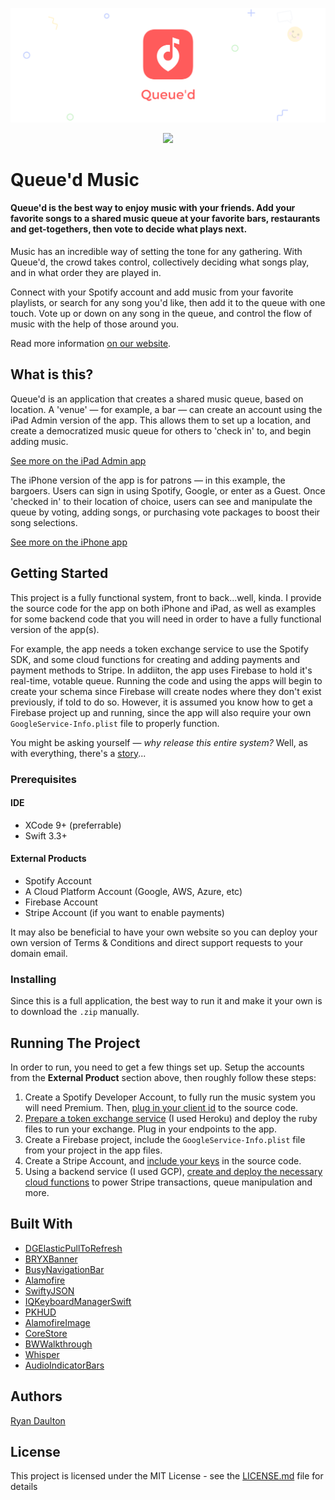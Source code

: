 ![logo](Repo-Assets/queued.png)
<p align="center"> 
<img src="Repo-Assets/showcase-gif.gif">
</p>

# Queue'd Music
#### Queue'd is the best way to enjoy music with your friends. Add your favorite songs to a shared music queue at your favorite bars, restaurants and get-togethers, then vote to decide what plays next.  

Music has an incredible way of setting the tone for any gathering. With Queue'd, the crowd takes control, collectively deciding what songs play, and in what order they are played in. 

Connect with your Spotify account and add music from your favorite playlists, or search for any song you'd like, then add it to the queue with one touch. Vote up or down on any song in the queue, and control the flow of music with the help of those around you.

Read more information [on our website](https://www.redshepardsoftware.com/queued.html).

## What is this?

Queue'd is an application that creates a shared music queue, based on location. A 'venue' — for example, a bar — can create an account using the iPad Admin version of the app. This allows them to set up a location, and create a democratized music queue for others to 'check in' to, and begin adding music. 

[See more on the iPad Admin app](https://www.queuedapp.com/host.html)

The iPhone version of the app is for patrons — in this example, the bargoers. Users can sign in using Spotify, Google, or enter as a Guest. Once 'checked in' to their location of choice, users can see and manipulate the queue by voting, adding songs, or purchasing vote packages to boost their song selections.

[See more on the iPhone app](https://www.queuedapp.com)

## Getting Started

This project is a fully functional system, front to back...well, kinda. I provide the source code for the app on both iPhone and iPad, as well as examples for some backend code that you will need in order to have a fully functional version of the app(s).

For example, the app needs a token exchange service to use the Spotify SDK, and some cloud functions for creating and adding payments and payment methods to Stripe. In addiiton, the app uses Firebase to hold it's real-time, votable queue. Running the code and using the apps will begin to create your schema since Firebase will create nodes where they don't exist previously, if told to do so. However, it is assumed you know how to get a Firebase project up and running, since the app will also require your own `GoogleService-Info.plist` file to properly function. 

You might be asking yourself — _why release this entire system?_ Well, as with everything, there's a [story](https://www.redshepardsoftware.com/blog/open-sourcing.html)...

### Prerequisites
#### IDE
- XCode 9+ (preferrable)
- Swift 3.3+

#### External Products
- Spotify Account
- A Cloud Platform Account (Google, AWS, Azure, etc)
- Firebase Account
- Stripe Account (if you want to enable payments)

It may also be beneficial to have your own website so you can deploy your own version of Terms & Conditions and direct support requests to your domain email.

### Installing

Since this is a full application, the best way to run it and make it your own is to download the `.zip` manually.

## Running The Project

In order to run, you need to get a few things set up. Setup the accounts from the **External Product** section above, then roughly follow these steps:
1. Create a Spotify Developer Account, to fully run the music system you will need Premium. Then, [plug in your client id](https://github.com/rldaulton/queued-music/wiki/Adding-Your-Spotify-Information) to the source code.
2. [Prepare a token exchange service](https://github.com/rldaulton/queued-music/wiki/Adding-Your-Spotify-Information#creating-a-token-swap-service) (I used Heroku) and deploy the ruby files to run your exchange. Plug in your endpoints to the app.
3. Create a Firebase project, include the `GoogleService-Info.plist` file from your project in the app files.
4. Create a Stripe Account, and [include your keys](https://github.com/rldaulton/queued-music/wiki/Adding-Your-Stripe-Information) in the source code. 
5. Using a backend service (I used GCP), [create and deploy the necessary cloud functions](https://github.com/rldaulton/queued-music/wiki/Creating-Your-'Serverless'-Backend) to power Stripe transactions, queue manipulation and more.

## Built With

- [DGElasticPullToRefresh](https://github.com/gontovnik/DGElasticPullToRefresh)
- [BRYXBanner](https://github.com/bryx-inc/BRYXBanner)
- [BusyNavigationBar](https://github.com/gmertk/BusyNavigationBar)
- [Alamofire](https://github.com/Alamofire/Alamofire)
- [SwiftyJSON](https://github.com/SwiftyJSON/SwiftyJSON)
- [IQKeyboardManagerSwift](https://github.com/hackiftekhar/IQKeyboardManager)
- [PKHUD](https://github.com/pkluz/PKHUD)
- [AlamofireImage](https://github.com/Alamofire/AlamofireImage)
- [CoreStore](https://github.com/JohnEstropia/CoreStore)
- [BWWalkthrough](https://github.com/ariok/BWWalkthrough)
- [Whisper](https://github.com/hyperoslo/Whisper)
- [AudioIndicatorBars](https://github.com/LeonardoCardoso/AudioIndicatorBars)

## Authors

[Ryan Daulton](https://ryandaulton.com)

## License

This project is licensed under the MIT License - see the [LICENSE.md](https://github.com/rldaulton/queued-music/blob/master/LICENSE) file for details


